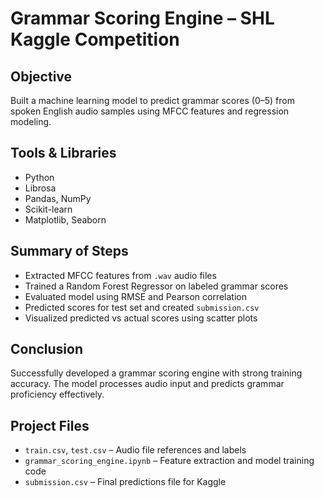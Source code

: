 # Grammar Scoring Engine – SHL Kaggle Competition

##  Objective
Built a machine learning model to predict grammar scores (0–5) from spoken English audio samples using MFCC features and regression modeling.

##  Tools & Libraries
- Python
- Librosa
- Pandas, NumPy
- Scikit-learn
- Matplotlib, Seaborn

##  Summary of Steps
- Extracted MFCC features from `.wav` audio files
- Trained a Random Forest Regressor on labeled grammar scores
- Evaluated model using RMSE and Pearson correlation
- Predicted scores for test set and created `submission.csv`
- Visualized predicted vs actual scores using scatter plots

##  Conclusion
Successfully developed a grammar scoring engine with strong training accuracy. The model processes audio input and predicts grammar proficiency effectively.

##  Project Files
- `train.csv`, `test.csv` – Audio file references and labels
- `grammar_scoring_engine.ipynb` – Feature extraction and model training code
- `submission.csv` – Final predictions file for Kaggle

